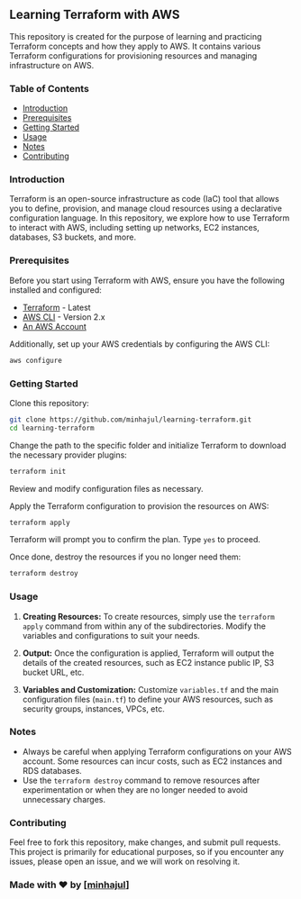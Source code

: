 ## Learning Terraform with AWS
This repository is created for the purpose of learning and practicing Terraform concepts and how they apply to AWS. It contains various Terraform configurations for provisioning resources and managing infrastructure on AWS.

### Table of Contents

- [Introduction](#introduction)
- [Prerequisites](#prerequisites)
- [Getting Started](#getting-started)
- [Usage](#usage)
- [Notes](#notes)
- [Contributing](#contributing)

### Introduction
Terraform is an open-source infrastructure as code (IaC) tool that allows you to define, provision, and manage cloud resources using a declarative configuration language. In this repository, we explore how to use Terraform to interact with AWS, including setting up networks, EC2 instances, databases, S3 buckets, and more.

### Prerequisites
Before you start using Terraform with AWS, ensure you have the following installed and configured:

- [Terraform](https://www.terraform.io/downloads.html) - Latest
- [AWS CLI](https://aws.amazon.com/cli/) - Version 2.x
- [An AWS Account](https://aws.amazon.com/)

Additionally, set up your AWS credentials by configuring the AWS CLI:

```bash
aws configure
```

### Getting Started
Clone this repository:

```bash
git clone https://github.com/minhajul/learning-terraform.git
cd learning-terraform
```

Change the path to the specific folder and initialize Terraform to download the necessary provider plugins:

```bash
terraform init
```

Review and modify configuration files as necessary.

Apply the Terraform configuration to provision the resources on AWS:

```bash
terraform apply
```

Terraform will prompt you to confirm the plan. Type `yes` to proceed.

Once done, destroy the resources if you no longer need them:

```bash
terraform destroy
```

### Usage
1. **Creating Resources:** To create resources, simply use the `terraform apply` command from within any of the subdirectories. Modify the variables and configurations to suit your needs.

2. **Output:** Once the configuration is applied, Terraform will output the details of the created resources, such as EC2 instance public IP, S3 bucket URL, etc.

3. **Variables and Customization:** Customize `variables.tf` and the main configuration files (`main.tf`) to define your AWS resources, such as security groups, instances, VPCs, etc.

### Notes
- Always be careful when applying Terraform configurations on your AWS account. Some resources can incur costs, such as EC2 instances and RDS databases.
- Use the `terraform destroy` command to remove resources after experimentation or when they are no longer needed to avoid unnecessary charges.

### Contributing
Feel free to fork this repository, make changes, and submit pull requests. This project is primarily for educational purposes, so if you encounter any issues, please open an issue, and we will work on resolving it.

### Made with ❤️ by [[minhajul](https://github.com/minhajul)]